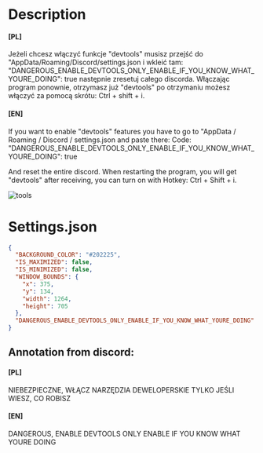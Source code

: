 # Description
#### [PL]
Jeżeli chcesz włączyć funkcje "devtools" musisz przejść do "AppData/Roaming/Discord/settings.json
i wkleić tam: "DANGEROUS_ENABLE_DEVTOOLS_ONLY_ENABLE_IF_YOU_KNOW_WHAT_YOURE_DOING": true
następnie zresetuj całego discorda. Włączając program ponownie, otrzymasz już "devtools"
po otrzymaniu możesz włączyć za pomocą skrótu: Ctrl + shift + i.
#### [EN]
If you want to enable "devtools" features you have to go to "AppData / Roaming / Discord / settings.json
and paste there: Code: "DANGEROUS_ENABLE_DEVTOOLS_ONLY_ENABLE_IF_YOU_KNOW_WHAT_YOURE_DOING": true

And reset the entire discord. When restarting the program, you will get "devtools"
after receiving, you can turn on with
Hotkey: Ctrl + Shift + i.

![tools](https://user-images.githubusercontent.com/94227436/156627004-baf4e4ac-3b95-4cde-bc83-2ce5a1ac575f.PNG)

# Settings.json
```json
{
  "BACKGROUND_COLOR": "#202225",
  "IS_MAXIMIZED": false,
  "IS_MINIMIZED": false,
  "WINDOW_BOUNDS": {
    "x": 375,
    "y": 134,
    "width": 1264,
    "height": 705
  },
  "DANGEROUS_ENABLE_DEVTOOLS_ONLY_ENABLE_IF_YOU_KNOW_WHAT_YOURE_DOING": true
}
```

## Annotation from discord:
#### [PL]
NIEBEZPIECZNE, WŁĄCZ NARZĘDZIA DEWELOPERSKIE TYLKO JEŚLI WIESZ, CO ROBISZ
#### [EN]
DANGEROUS, ENABLE DEVTOOLS ONLY ENABLE IF YOU KNOW WHAT YOURE DOING


